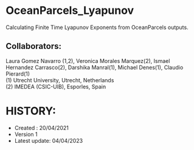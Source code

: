 # OceanParcels_Lyapunov
Calculating Finite Time Lyapunov Exponents from OceanParcels outputs.

## Collaborators:

Laura Gomez Navarro (1,2), Veronica Morales Marquez(2), Ismael Hernandez Carrasco(2), Darshika Manral(1), Michael Denes(1), Claudio Pierard(1)
<br>
(1) Utrecht University, Utrecht, Netherlands
<br>
(2) IMEDEA (CSIC-UIB), Esporles, Spain

# HISTORY:
- Created : 20/04/2021
- Version 1
- Latest update: 04/04/2023
